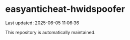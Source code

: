 # easyanticheat-hwidspoofer

Last updated: 2025-06-05 11:06:36

This repository is automatically maintained.
